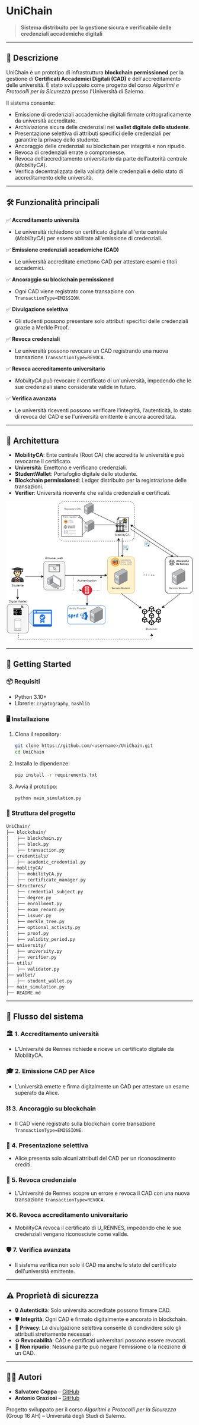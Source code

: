 # UniChain

> **Sistema distribuito per la gestione sicura e verificabile delle credenziali accademiche digitali**

---

## 📖 Descrizione

UniChain è un prototipo di infrastruttura **blockchain permissioned** per la gestione di **Certificati Accademici Digitali (CAD)** e dell'accreditamento delle università. È stato sviluppato come progetto del corso *Algoritmi e Protocolli per la Sicurezza* presso l'Università di Salerno.

Il sistema consente:

* Emissione di credenziali accademiche digitali firmate crittograficamente da università accreditate.
* Archiviazione sicura delle credenziali nel **wallet digitale dello studente**.
* Presentazione selettiva di attributi specifici delle credenziali per garantire la privacy dello studente.
* Ancoraggio delle credenziali su blockchain per integrità e non ripudio.
* Revoca di credenziali errate o compromesse.
* Revoca dell’accreditamento universitario da parte dell’autorità centrale (*MobilityCA*).
* Verifica decentralizzata della validità delle credenziali e dello stato di accreditamento delle università.

---

## 🛠️ Funzionalità principali

✅ **Accreditamento università**

* Le università richiedono un certificato digitale all'ente centrale (*MobilityCA*) per essere abilitate all'emissione di credenziali.

✅ **Emissione credenziali accademiche (CAD)**

* Le università accreditate emettono CAD per attestare esami e titoli accademici.

✅ **Ancoraggio su blockchain permissioned**

* Ogni CAD viene registrato come transazione con `TransactionType=EMISSION`.

✅ **Divulgazione selettiva**

* Gli studenti possono presentare solo attributi specifici delle credenziali grazie a Merkle Proof.

✅ **Revoca credenziali**

* Le università possono revocare un CAD registrando una nuova transazione `TransactionType=REVOCA`.

✅ **Revoca accreditamento universitario**

* *MobilityCA* può revocare il certificato di un'università, impedendo che le sue credenziali siano considerate valide in futuro.

✅ **Verifica avanzata**

* Le università riceventi possono verificare l’integrità, l’autenticità, lo stato di revoca del CAD e se l'università emittente è ancora accreditata.

---

## 🧱 Architettura

* **MobilityCA**: Ente centrale (Root CA) che accredita le università e può revocarne il certificato.
* **Università**: Emettono e verificano credenziali.
* **StudentWallet**: Portafoglio digitale dello studente.
* **Blockchain permissioned**: Ledger distribuito per la registrazione delle transazioni.
* **Verifier**: Università ricevente che valida credenziali e certificati.

![Architettura UniChain](docs/architecture.png)

---

## 🚀 Getting Started

### 📦 Requisiti

* Python 3.10+
* Librerie: `cryptography`, `hashlib`

### 🖥️ Installazione

1. Clona il repository:

   ```bash
   git clone https://github.com/<username>/UniChain.git
   cd UniChain
   ```
2. Installa le dipendenze:

   ```bash
   pip install -r requirements.txt
   ```
3. Avvia il prototipo:

   ```bash
   python main_simulation.py
   ```

### 📂 Struttura del progetto

```
UniChain/
├── blockchain/
│   ├── blockchain.py
│   ├── block.py
│   ├── transaction.py
├── credentials/
│   ├── academic_credential.py
├── moblityCA/
│   ├── mobilityCA.py
│   ├── certificate_manager.py
├── structures/
│   ├── credential_subject.py
│   ├── degree.py
│   ├── enrollment.py
│   ├── exam_record.py
│   ├── issuer.py
│   ├── merkle_tree.py
│   ├── optional_activity.py
│   ├── proof.py
│   ├── validity_period.py
├── university/
│   ├── university.py
│   ├── verifier.py
├── utils/
│   ├── validator.py
├── wallet/
│   ├── student_wallet.py
├── main_simulation.py
├── README.md
```

---

## 📖 Flusso del sistema

### 🏛️ 1. Accreditamento università

* L’Université de Rennes richiede e riceve un certificato digitale da MobilityCA.

### 🎓 2. Emissione CAD per Alice

* L’università emette e firma digitalmente un CAD per attestare un esame superato da Alice.

### ⛓️ 3. Ancoraggio su blockchain

* Il CAD viene registrato sulla blockchain come transazione `TransactionType=EMISSIONE`.

### 🔏 4. Presentazione selettiva

* Alice presenta solo alcuni attributi del CAD per un riconoscimento crediti.

### 🚫 5. Revoca credenziale

* L’Université de Rennes scopre un errore e revoca il CAD con una nuova transazione `TransactionType=REVOCA`.

### ❌ 6. Revoca accreditamento universitario

* MobilityCA revoca il certificato di U\_RENNES, impedendo che le sue credenziali vengano riconosciute come valide.

### 🛡️ 7. Verifica avanzata

* Il sistema verifica non solo il CAD ma anche lo stato del certificato dell'università emittente.

---

## ⚠️ Proprietà di sicurezza

* 🔒 **Autenticità**: Solo università accreditate possono firmare CAD.
* 🛡️ **Integrità**: Ogni CAD è firmato digitalmente e ancorato in blockchain.
* 🔏 **Privacy**: La divulgazione selettiva consente di condividere solo gli attributi strettamente necessari.
* ♻️ **Revocabilità**: CAD e certificati universitari possono essere revocati.
* 📝 **Non ripudio**: Nessuna parte può negare l'emissione o la ricezione di un CAD.

---

## 👨‍💻 Autori

* **Salvatore Coppa** – [GitHub](https://github.com/s-coppa)
* **Antonio Graziosi** – [GitHub](https://github.com/tonygraziosi13)

Progetto sviluppato per il corso *Algoritmi e Protocolli per la Sicurezza* (Group 16 AH) – Università degli Studi di Salerno.

